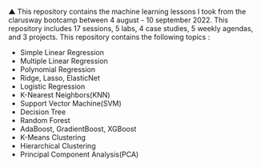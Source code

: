 
▲
This repository contains the machine learning lessons I took from the clarusway bootcamp between 4 august - 10 september 2022.
This repository includes 17 sessions, 5 labs, 4 case studies, 5 weekly agendas, and 3 projects.
This repository contains the following topics :
  - Simple Linear Regression
  - Multiple Linear Regression
  - Polynomial Regression
  - Ridge, Lasso, ElasticNet
  - Logistic Regression
  - K-Nearest Neighbors(KNN)
  - Support Vector Machine(SVM)
  - Decision Tree
  - Random Forest
  - AdaBoost, GradientBoost, XGBoost
  - K-Means Clustering
  - Hierarchical Clustering
  - Principal Component Analysis(PCA)
